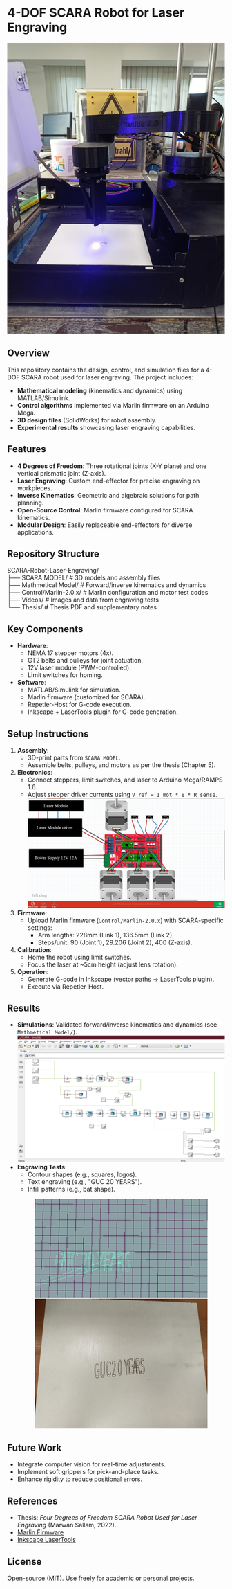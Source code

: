 # 4-DOF SCARA Robot for Laser Engraving
![Project Diagram](Videos/SCARA.jpeg)
## Overview
This repository contains the design, control, and simulation files for a 4-DOF SCARA robot used for laser engraving. The project includes:
- **Mathematical modeling** (kinematics and dynamics) using MATLAB/Simulink.
- **Control algorithms** implemented via Marlin firmware on an Arduino Mega.
- **3D design files** (SolidWorks) for robot assembly.
- **Experimental results** showcasing laser engraving capabilities.

## Features
- **4 Degrees of Freedom**: Three rotational joints (X-Y plane) and one vertical prismatic joint (Z-axis).
- **Laser Engraving**: Custom end-effector for precise engraving on workpieces.
- **Inverse Kinematics**: Geometric and algebraic solutions for path planning.
- **Open-Source Control**: Marlin firmware configured for SCARA kinematics.
- **Modular Design**: Easily replaceable end-effectors for diverse applications.

## Repository Structure
SCARA-Robot-Laser-Engraving/  
├── SCARA MODEL/ # 3D models and assembly files  
├── Mathmetical Model/ # Forward/inverse kinematics and dynamics  
├── Control/Marlin-2.0.x/ # Marlin configuration and motor test codes  
├── Videos/ # Images and data from engraving tests  
└── Thesis/ # Thesis PDF and supplementary notes  


## Key Components
- **Hardware**:
  - NEMA 17 stepper motors (4x).
  - GT2 belts and pulleys for joint actuation.
  - 12V laser module (PWM-controlled).
  - Limit switches for homing.
- **Software**:
  - MATLAB/Simulink for simulation.
  - Marlin firmware (customized for SCARA).
  - Repetier-Host for G-code execution.
  - Inkscape + LaserTools plugin for G-code generation.

## Setup Instructions
1. **Assembly**:
   - 3D-print parts from `SCARA MODEL`.
   - Assemble belts, pulleys, and motors as per the thesis (Chapter 5).
2. **Electronics**:
   - Connect steppers, limit switches, and laser to Arduino Mega/RAMPS 1.6.
   - Adjust stepper driver currents using `V_ref = I_mot * 8 * R_sense`.
     ![Project Diagram](Videos/Circuitry.png)
3. **Firmware**:
   - Upload Marlin firmware (`Control/Marlin-2.0.x`) with SCARA-specific settings:
     - Arm lengths: 228mm (Link 1), 136.5mm (Link 2).
     - Steps/unit: 90 (Joint 1), 29.206 (Joint 2), 400 (Z-axis).
4. **Calibration**:
   - Home the robot using limit switches.
   - Focus the laser at ~5cm height (adjust lens rotation).
5. **Operation**:
   - Generate G-code in Inkscape (vector paths → LaserTools plugin).
   - Execute via Repetier-Host.

## Results
- **Simulations**: Validated forward/inverse kinematics and dynamics (see `Mathmetical Model/`).
  ![Project Diagram](Videos/Simulink.png)
- **Engraving Tests**:
  - Contour shapes (e.g., squares, logos).
  - Text engraving (e.g., "GUC 20 YEARS").
  - Infill patterns (e.g., bat shape).
  <p align="center">
  <img src="Videos/Preview_Text.png" alt="Description" width="400"/>
  <img src="Videos/Text.jpeg" alt="Description" width="400"/>
</p>

## Future Work
- Integrate computer vision for real-time adjustments.
- Implement soft grippers for pick-and-place tasks.
- Enhance rigidity to reduce positional errors.

## References
- Thesis: *Four Degrees of Freedom SCARA Robot Used for Laser Engraving* (Marwan Sallam, 2022).
- [Marlin Firmware](https://marlinfw.org/)
- [Inkscape LaserTools](https://github.com/jncordon/lasertools)

## License
Open-source (MIT). Use freely for academic or personal projects.
